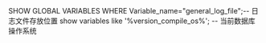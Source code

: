 SHOW GLOBAL VARIABLES WHERE Variable_name="general_log_file";-- 日志文件存放位置
show variables like '%version_compile_os%'; -- 当前数据库操作系统
